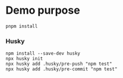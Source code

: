 # Demo purpose

```
pnpm install
```

### Husky

```
npm install --save-dev husky
npx husky init
npx husky add .husky/pre-push "npm test"
npx husky add .husky/pre-commit "npm test"
```